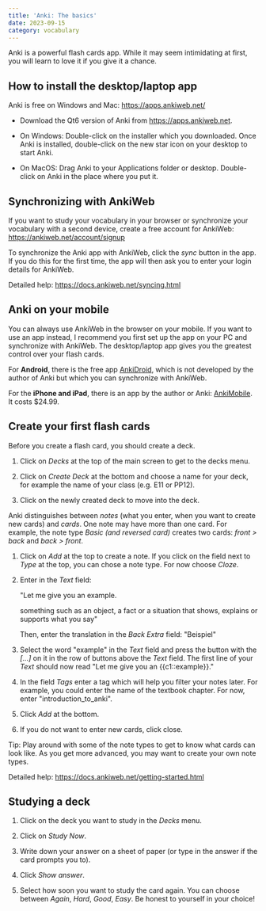 ```yaml
---
title: 'Anki: The basics'
date: 2023-09-15
category: vocabulary
---
```


Anki is a powerful flash cards app. While it may seem intimidating at first,
you will learn to love it if you give it a chance.

## How to install the desktop/laptop app

Anki is free on Windows and Mac: <https://apps.ankiweb.net/>

- Download the Qt6 version of Anki from https://apps.ankiweb.net.

- On Windows: Double-click on the installer which you downloaded. Once Anki is
  installed, double-click on the new star icon on your desktop to start Anki.

- On MacOS: Drag Anki to your Applications folder or desktop. Double-click on
  Anki in the place where you put it.

## Synchronizing with AnkiWeb

If you want to study your vocabulary in your browser or synchronize your
vocabulary with a second device, create a free account for AnkiWeb:
<https://ankiweb.net/account/signup> 

To synchronize the Anki app with AnkiWeb, click the *sync* button in the app.
If you do this for the first time, the app will then ask you to enter your login
details for AnkiWeb.

Detailed help: <https://docs.ankiweb.net/syncing.html>

## Anki on your mobile

You can always use AnkiWeb in the browser on your mobile. If you want to use an
app instead, I recommend you first set up the app on your PC and synchronize
with AnkiWeb. The desktop/laptop app gives you the greatest control over your
flash cards.

For **Android**, there is the free app
[AnkiDroid](https://play.google.com/store/apps/details?id=com.ichi2.anki),
which is not developed by the author of Anki but which you can synchronize with
AnkiWeb.

For the **iPhone and iPad**, there is an app by the author or Anki:
[AnkiMobile](https://play.google.com/store/apps/details?id=com.ichi2.anki).
It costs \$24.99.

## Create your first flash cards

Before you create a flash card, you should create a deck.

1. Click on *Decks* at the top of the main screen to get to the decks menu.

2. Click on *Create Deck* at the bottom and choose a name for your deck, for
   example the name of your class (e.g. E11 or PP12).

3. Click on the newly created deck to move into the deck.

Anki distinguishes between *notes* (what you enter, when you want to create new
cards) and *cards*. One note may have more than one card. For example, the note
type *Basic (and reversed card)* creates two cards: *front > back* and *back >
front*.

1. Click on *Add* at the top to create a note. If you click on the field next
   to *Type* at the top, you can chose a note type. For now choose *Cloze*.

2. Enter in the *Text* field: 
   
   "Let me give you an example. 

   something such as an object, a fact or a situation that shows, explains or
   supports what you say"

    Then, enter the translation in the *Back Extra* field: "Beispiel"

3. Select the word "example" in the *Text* field and press the button with the
   *\[...\]* on it in the row of buttons above the *Text* field. The first line
   of your *Text* should now read "Let me give you an {{c1::example}}."

4. In the field *Tags* enter a tag which will help you filter your notes later.
   For example, you could enter the name of the textbook chapter. For now,
   enter "introduction_to_anki".

5. Click *Add* at the bottom.

6. If you do not want to enter new cards, click close.

Tip: Play around with some of the note types to get to know what cards can look
like. As you get more advanced, you may want to create your own note types.

Detailed help: <https://docs.ankiweb.net/getting-started.html>

## Studying a deck

1. Click on the deck you want to study in the *Decks* menu.

2. Click on *Study Now*.

3. Write down your answer on a sheet of paper (or type in the answer if the card
   prompts you to).

4. Click *Show answer*.

5. Select how soon you want to study the card again. You can choose between
   *Again*, *Hard*, *Good*, *Easy*. Be honest to yourself in your choice!

